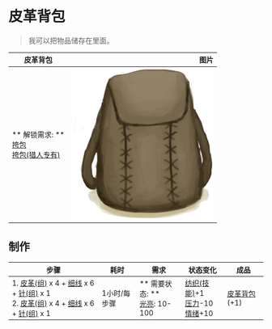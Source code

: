 # 皮革背包  
> 我可以把物品储存在里面。  
  
  皮革背包  |   图片   
 ----  |  ----:   
 ** 解锁需求: **<br>[挎包](Satchel.md)<br>[挎包(猎人专有)](SatchelHunter.md)  |  <img decoding="async" src="Sprite/BackpackLeather.png" href="a.md" style="max-width:300px;max-height:300px;">   
  
## 制作  
步骤  |  耗时  |  需求  |  状态变化  |  成品  
----  |  ----  |  ----  |  ----  |  ----  
1. [皮革(组)](GpTag_Leather.md) x 4 + [细线](CordFiber.md) x 6 + [针(组)](GpTag_Needle.md) x 1<br>2. [皮革(组)](GpTag_Leather.md) x 4 + [细线](CordFiber.md) x 6 + [针(组)](GpTag_Needle.md) x 1  |  1小时/每步骤  |  ** 需要状态: **<br>[光亮](Light.md): 10-100  |  [纺织(技能)](Skill_Tailoring.md)+1<br>[压力](Stress.md)-10<br>[情绪](Morale.md)+10  |  [皮革背包](BackpackLeather.md)(+1)  


<script>document.title="皮革背包 - 卡牌生存百科 Card Survival Wiki";</script>